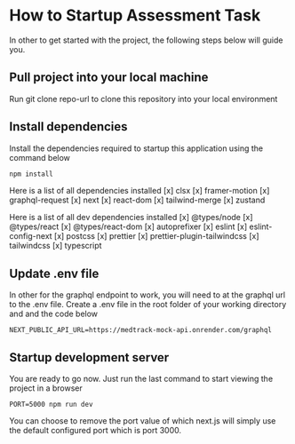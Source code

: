 # How to Startup Assessment Task

In other to get started with the project, the following steps below will guide you.

## Pull project into your local machine
Run git clone repo-url to clone this repository into your local environment

## Install dependencies
Install the dependencies required to startup this application using the command below
```bash
npm install
```
Here is a list of all dependencies installed
[x] clsx
[x] framer-motion
[x] graphql-request
[x] next
[x] react-dom
[x] tailwind-merge
[x] zustand

Here is a list of all dev dependencies installed
[x] @types/node
[x] @types/react
[x] @types/react-dom
[x] autoprefixer
[x] eslint
[x] eslint-config-next
[x] postcss
[x] prettier
[x] prettier-plugin-tailwindcss
[x] tailwindcss
[x] typescript

## Update .env file
In other for the graphql endpoint to work, you will need to at the graphql url to the .env file. Create a .env file in the root folder of your working directory and and the code below

```code
NEXT_PUBLIC_API_URL=https://medtrack-mock-api.onrender.com/graphql
```

## Startup development server
You are ready to go now. Just run the last command to start viewing the project in a browser
```code
PORT=5000 npm run dev
```

You can choose to remove the port value of which next.js will simply use the default configured port which is port 3000.
